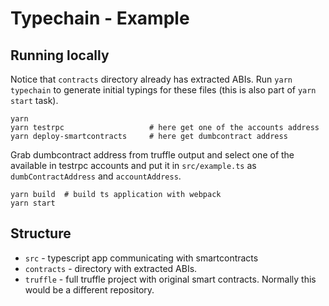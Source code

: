 # Typechain - Example

## Running locally
Notice that `contracts` directory already has extracted ABIs. Run `yarn typechain` to generate initial typings for these files (this is also part of `yarn start` task).

```
yarn
yarn testrpc                   # here get one of the accounts address
yarn deploy-smartcontracts     # here get dumbcontract address
```

Grab dumbcontract address from truffle output and select one of the available in testrpc accounts and put it in `src/example.ts` as `dumbContractAddress` and `accountAddress`.

```
yarn build  # build ts application with webpack
yarn start
```

## Structure

- `src` - typescript app communicating with smartcontracts
- `contracts` - directory with extracted ABIs. 
- `truffle` - full truffle project with original smart contracts. Normally this would be a different repository. 